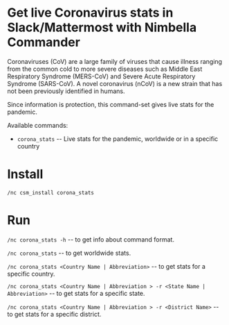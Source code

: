 # Get live Coronavirus stats in Slack/Mattermost with Nimbella Commander

Coronaviruses (CoV) are a large family of viruses that cause illness ranging from the common cold to more severe diseases such as Middle East Respiratory Syndrome (MERS-CoV) and Severe Acute Respiratory Syndrome (SARS-CoV). A novel coronavirus (nCoV) is a new strain that has not been previously identified in humans.

Since information is protection, this command-set gives live stats for the pandemic.

Available commands:
- `corona_stats`     -- Live stats for the pandemic, worldwide or in a specific country

# Install

`/nc csm_install corona_stats`

# Run

`/nc corona_stats -h`             -- to get info about command format.

`/nc corona_stats`                -- to get worldwide stats.

`/nc corona_stats <Country Name | Abbreviation>`  -- to get stats for a specific country.

`/nc corona_stats <Country Name | Abbreviation > -r <State Name | Abbreviation>`  -- to get stats for a specific state.

`/nc corona_stats <Country Name | Abbreviation > -r <District Name>`  -- to get stats for a specific district.
